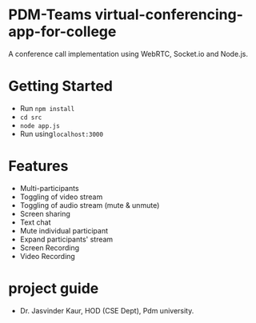 # PDM-Teams virtual-conferencing-app-for-college
A conference call implementation using WebRTC, Socket.io and Node.js.


# Getting Started
- Run `npm install`
- `cd src`
- `node app.js`
- Run using`localhost:3000`
<!-- `npm run deploy` to use gh-pages script. Reference = https://www.youtube.com/watch?v=SKXkC4SqtRk&t=608s -->


# Features
- Multi-participants
- Toggling of video stream
- Toggling of audio stream (mute & unmute)
- Screen sharing
- Text chat
- Mute individual participant
- Expand participants' stream
- Screen Recording
- Video Recording


# project guide 
- Dr. Jasvinder Kaur, HOD (CSE Dept), Pdm university.



